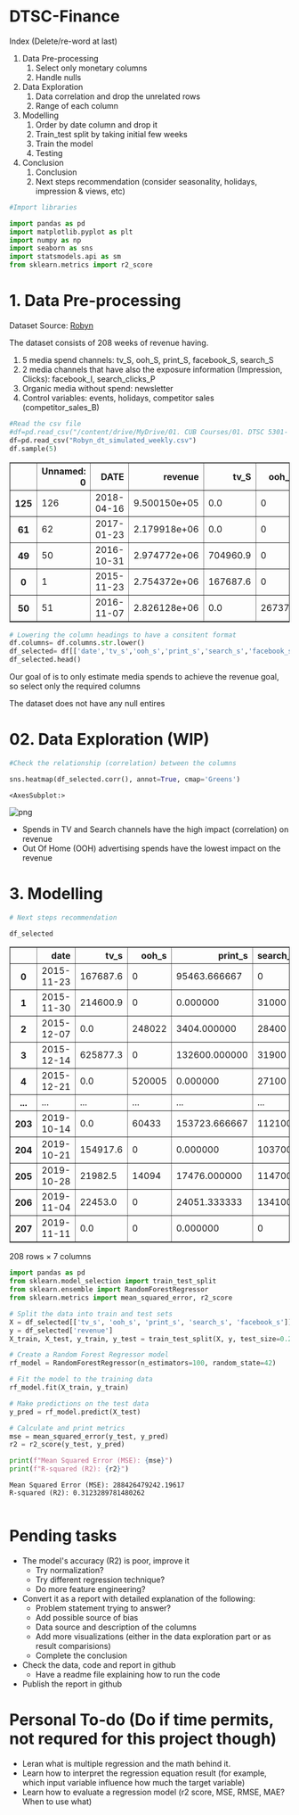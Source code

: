 # DTSC-Finance

Index (Delete/re-word at last)

1. Data Pre-processing
    1. Select only monetary columns
    2. Handle nulls
2. Data Exploration
    1. Data correlation and drop the unrelated rows
    2. Range of each column
3. Modelling
    1. Order by date column and drop it
    2. Train_test split by taking initial few weeks
    3. Train the model
    4. Testing
4. Conclusion
    1. Conclusion
    2. Next steps recommendation (consider seasonality, holidays, impression & views, etc)


```python
#Import libraries

import pandas as pd
import matplotlib.pyplot as plt
import numpy as np
import seaborn as sns
import statsmodels.api as sm
from sklearn.metrics import r2_score
```

# 1. Data Pre-processing

Dataset Source: [Robyn](https://github.com/facebookexperimental/Robyn)

The dataset consists of 208 weeks of revenue having.

1. 5 media spend channels: tv_S, ooh_S, print_S, facebook_S, search_S
2. 2 media channels that have also the exposure information (Impression, Clicks): facebook_I, search_clicks_P
3. Organic media without spend: newsletter
4. Control variables: events, holidays, competitor sales (competitor_sales_B)


```python
#Read the csv file
#df=pd.read_csv("/content/drive/MyDrive/01. CUB Courses/01. DTSC 5301- Data Science as a Field /01. Project/00 Data/Robyn_dt_simulated_weekly.csv")
df=pd.read_csv("Robyn_dt_simulated_weekly.csv")
df.sample(5)
```




<div>
<style scoped>
    .dataframe tbody tr th:only-of-type {
        vertical-align: middle;
    }

    .dataframe tbody tr th {
        vertical-align: top;
    }

    .dataframe thead th {
        text-align: right;
    }
</style>
<table border="1" class="dataframe">
  <thead>
    <tr style="text-align: right;">
      <th></th>
      <th>Unnamed: 0</th>
      <th>DATE</th>
      <th>revenue</th>
      <th>tv_S</th>
      <th>ooh_S</th>
      <th>print_S</th>
      <th>facebook_I</th>
      <th>search_clicks_P</th>
      <th>search_S</th>
      <th>competitor_sales_B</th>
      <th>facebook_S</th>
      <th>events</th>
      <th>newsletter</th>
    </tr>
  </thead>
  <tbody>
    <tr>
      <th>125</th>
      <td>126</td>
      <td>2018-04-16</td>
      <td>9.500150e+05</td>
      <td>0.0</td>
      <td>0</td>
      <td>0.000000</td>
      <td>2.101131e+07</td>
      <td>50425.565260</td>
      <td>37300</td>
      <td>3167512</td>
      <td>63397.814352</td>
      <td>na</td>
      <td>21616.000000</td>
    </tr>
    <tr>
      <th>61</th>
      <td>62</td>
      <td>2017-01-23</td>
      <td>2.179918e+06</td>
      <td>0.0</td>
      <td>0</td>
      <td>80857.333333</td>
      <td>8.675806e+07</td>
      <td>61384.373539</td>
      <td>52500</td>
      <td>6998027</td>
      <td>195073.842081</td>
      <td>na</td>
      <td>13998.000000</td>
    </tr>
    <tr>
      <th>49</th>
      <td>50</td>
      <td>2016-10-31</td>
      <td>2.974772e+06</td>
      <td>704960.9</td>
      <td>0</td>
      <td>0.000000</td>
      <td>7.176559e+07</td>
      <td>34659.923981</td>
      <td>36700</td>
      <td>8937615</td>
      <td>192222.857397</td>
      <td>na</td>
      <td>13989.000000</td>
    </tr>
    <tr>
      <th>0</th>
      <td>1</td>
      <td>2015-11-23</td>
      <td>2.754372e+06</td>
      <td>167687.6</td>
      <td>0</td>
      <td>95463.666667</td>
      <td>7.290385e+07</td>
      <td>0.000000</td>
      <td>0</td>
      <td>8125009</td>
      <td>228213.987444</td>
      <td>na</td>
      <td>19401.653846</td>
    </tr>
    <tr>
      <th>50</th>
      <td>51</td>
      <td>2016-11-07</td>
      <td>2.826128e+06</td>
      <td>0.0</td>
      <td>267379</td>
      <td>86578.666667</td>
      <td>6.403331e+07</td>
      <td>42223.992695</td>
      <td>31200</td>
      <td>8832206</td>
      <td>208648.339566</td>
      <td>na</td>
      <td>29426.000000</td>
    </tr>
  </tbody>
</table>
</div>




```python
# Lowering the column headings to have a consitent format
df.columns= df.columns.str.lower()
df_selected= df[['date','tv_s','ooh_s','print_s','search_s','facebook_s','revenue']]
df_selected.head()
```

Our goal of is to only estimate media spends to achieve the revenue goal, so select only the required columns

The dataset does not have any null entires

# 02. Data Exploration (WIP)


```python
#Check the relationship (correlation) between the columns

sns.heatmap(df_selected.corr(), annot=True, cmap='Greens')
```




    <AxesSubplot:>




    
![png](output_9_1.png)
    


* Spends in TV and Search channels have the high impact (correlation) on revenue
* Out Of Home (OOH) advertising spends have the lowest impact on the revenue

# 3. Modelling


```python
# Next steps recommendation

df_selected
```




<div>
<style scoped>
    .dataframe tbody tr th:only-of-type {
        vertical-align: middle;
    }

    .dataframe tbody tr th {
        vertical-align: top;
    }

    .dataframe thead th {
        text-align: right;
    }
</style>
<table border="1" class="dataframe">
  <thead>
    <tr style="text-align: right;">
      <th></th>
      <th>date</th>
      <th>tv_s</th>
      <th>ooh_s</th>
      <th>print_s</th>
      <th>search_s</th>
      <th>facebook_s</th>
      <th>revenue</th>
    </tr>
  </thead>
  <tbody>
    <tr>
      <th>0</th>
      <td>2015-11-23</td>
      <td>167687.6</td>
      <td>0</td>
      <td>95463.666667</td>
      <td>0</td>
      <td>228213.987444</td>
      <td>2.754372e+06</td>
    </tr>
    <tr>
      <th>1</th>
      <td>2015-11-30</td>
      <td>214600.9</td>
      <td>0</td>
      <td>0.000000</td>
      <td>31000</td>
      <td>34258.573511</td>
      <td>2.584277e+06</td>
    </tr>
    <tr>
      <th>2</th>
      <td>2015-12-07</td>
      <td>0.0</td>
      <td>248022</td>
      <td>3404.000000</td>
      <td>28400</td>
      <td>127691.261335</td>
      <td>2.547387e+06</td>
    </tr>
    <tr>
      <th>3</th>
      <td>2015-12-14</td>
      <td>625877.3</td>
      <td>0</td>
      <td>132600.000000</td>
      <td>31900</td>
      <td>84014.720306</td>
      <td>2.875220e+06</td>
    </tr>
    <tr>
      <th>4</th>
      <td>2015-12-21</td>
      <td>0.0</td>
      <td>520005</td>
      <td>0.000000</td>
      <td>27100</td>
      <td>20687.478156</td>
      <td>2.215953e+06</td>
    </tr>
    <tr>
      <th>...</th>
      <td>...</td>
      <td>...</td>
      <td>...</td>
      <td>...</td>
      <td>...</td>
      <td>...</td>
      <td>...</td>
    </tr>
    <tr>
      <th>203</th>
      <td>2019-10-14</td>
      <td>0.0</td>
      <td>60433</td>
      <td>153723.666667</td>
      <td>112100</td>
      <td>0.000000</td>
      <td>2.456240e+06</td>
    </tr>
    <tr>
      <th>204</th>
      <td>2019-10-21</td>
      <td>154917.6</td>
      <td>0</td>
      <td>0.000000</td>
      <td>103700</td>
      <td>133624.575524</td>
      <td>2.182825e+06</td>
    </tr>
    <tr>
      <th>205</th>
      <td>2019-10-28</td>
      <td>21982.5</td>
      <td>14094</td>
      <td>17476.000000</td>
      <td>114700</td>
      <td>0.000000</td>
      <td>2.377707e+06</td>
    </tr>
    <tr>
      <th>206</th>
      <td>2019-11-04</td>
      <td>22453.0</td>
      <td>0</td>
      <td>24051.333333</td>
      <td>134100</td>
      <td>0.000000</td>
      <td>2.732825e+06</td>
    </tr>
    <tr>
      <th>207</th>
      <td>2019-11-11</td>
      <td>0.0</td>
      <td>0</td>
      <td>0.000000</td>
      <td>0</td>
      <td>366190.759370</td>
      <td>2.767788e+06</td>
    </tr>
  </tbody>
</table>
<p>208 rows × 7 columns</p>
</div>




```python
import pandas as pd
from sklearn.model_selection import train_test_split
from sklearn.ensemble import RandomForestRegressor
from sklearn.metrics import mean_squared_error, r2_score

# Split the data into train and test sets
X = df_selected[['tv_s', 'ooh_s', 'print_s', 'search_s', 'facebook_s']]
y = df_selected['revenue']
X_train, X_test, y_train, y_test = train_test_split(X, y, test_size=0.2, random_state=42)

# Create a Random Forest Regressor model
rf_model = RandomForestRegressor(n_estimators=100, random_state=42)

# Fit the model to the training data
rf_model.fit(X_train, y_train)

# Make predictions on the test data
y_pred = rf_model.predict(X_test)

# Calculate and print metrics
mse = mean_squared_error(y_test, y_pred)
r2 = r2_score(y_test, y_pred)

print(f"Mean Squared Error (MSE): {mse}")
print(f"R-squared (R2): {r2}")

```

    Mean Squared Error (MSE): 288426479242.19617
    R-squared (R2): 0.3123289781480262
    


```python


```

# Pending tasks

* The model's accuracy (R2) is poor, improve it
  * Try normalization?
  * Try different regression technique?
  * Do more feature engineering?
* Convert it as a report with detailed explanation of the following:
  * Problem statement trying to answer?
  * Add possible source of bias
  * Data source and description of the columns
  * Add more visualizations (either in the data exploration part or as result comparisions)
  * Complete the conclusion
* Check the data, code and report in github
  * Have a readme file explaining how to run the code
* Publish the report in github

# Personal To-do (Do if time permits, not requred for this project though)

* Leran what is multiple regression and the math behind it.
* Learn how to interpret the regression equation result (for example, which input variable influence how much the target variable)
* Learn how to evaluate a regression model (r2 score, MSE, RMSE, MAE? When to use what)

